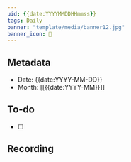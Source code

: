 ```yaml
---
uid: {{date:YYYYMMDDHHmmss}}
tags: Daily
banner: "template/media/banner12.jpg"
banner_icon: 📅
---
```


## Metadata

- Date: {{date:YYYY-MM-DD}}
- Month: [[{{date:YYYY-MM}}]]

## To-do

- [ ] 

## Recording
